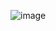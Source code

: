 ![image](https://user-images.githubusercontent.com/64923139/196296775-d569db10-57d7-4c23-9f7f-ea3a60a6f9b1.png)
